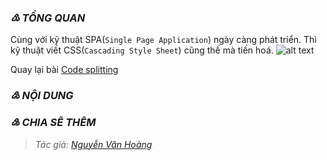 ### _♳ TỔNG QUAN_
Cùng với kỹ thuật SPA(`Single Page Application`) ngày càng phát triển. Thì kỹ thuật viết CSS(`Cascading Style Sheet`) cũng thế mà tiến hoá.
![alt text](https://github.com/nguyenvanhoang26041994/dev-experiences/blob/master/images/css_evolution.png)

Quay lại bài [Code splitting](ttps://github.com/nguyenvanhoang26041994/dev-experiences/blob/master/React/how_to_make_best_performance.md#code_splitting)
### _♴ NỘI DUNG_
### _♵ CHIA SẼ THÊM_
> _Tác giả: [Nguyễn Văn Hoàng](https://www.facebook.com/nvh26041994)_
